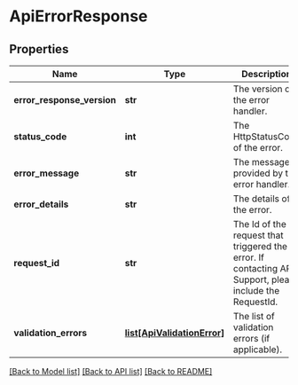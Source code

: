 # ApiErrorResponse

## Properties
Name | Type | Description | Notes
------------ | ------------- | ------------- | -------------
**error_response_version** | **str** | The version of the error handler. | [optional] 
**status_code** | **int** | The HttpStatusCode of the error. | [optional] 
**error_message** | **str** | The message provided by the error handler. | [optional] 
**error_details** | **str** | The details of the error. | [optional] 
**request_id** | **str** | The Id of the request that triggered the error. If contacting API Support, please include the RequestId. | [optional] 
**validation_errors** | [**list[ApiValidationError]**](ApiValidationError.md) | The list of validation errors (if applicable). | [optional] 

[[Back to Model list]](../README.md#documentation-for-models) [[Back to API list]](../README.md#documentation-for-api-endpoints) [[Back to README]](../README.md)


